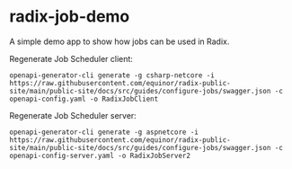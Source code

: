 # radix-job-demo

A simple demo app to show how jobs can be used in Radix.

Regenerate Job Scheduler client:
```
openapi-generator-cli generate -g csharp-netcore -i https://raw.githubusercontent.com/equinor/radix-public-site/main/public-site/docs/src/guides/configure-jobs/swagger.json -c openapi-config.yaml -o RadixJobClient
```

Regenerate Job Scheduler server:

```
openapi-generator-cli generate -g aspnetcore -i https://raw.githubusercontent.com/equinor/radix-public-site/main/public-site/docs/src/guides/configure-jobs/swagger.json -c openapi-config-server.yaml -o RadixJobServer2
```